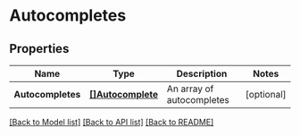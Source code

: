 # Autocompletes

## Properties

Name | Type | Description | Notes
------------ | ------------- | ------------- | -------------
**Autocompletes** | [**[]Autocomplete**](Autocomplete.md) | An array of autocompletes | [optional] 

[[Back to Model list]](../README.md#documentation-for-models) [[Back to API list]](../README.md#documentation-for-api-endpoints) [[Back to README]](../README.md)


